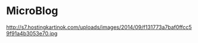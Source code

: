 MicroBlog
=========
http://s7.hostingkartinok.com/uploads/images/2014/09/f131773a7baf0ffcc59f91a4b3053e70.jpg
